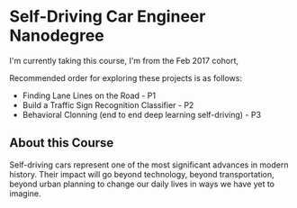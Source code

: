 # Self-Driving Car Engineer Nanodegree

I'm currently taking this course, I'm from the Feb 2017 cohort,

Recommended order for exploring these projects is as follows:

- Finding Lane Lines on the Road - P1
- Build a Traffic Sign Recognition Classifier - P2
- Behavioral Clonning (end to end deep learning self-driving) - P3

## About this Course

Self-driving cars represent one of the most significant advances in modern history. Their impact will go beyond technology, beyond transportation, beyond urban planning to change our daily lives in ways we have yet to imagine.
